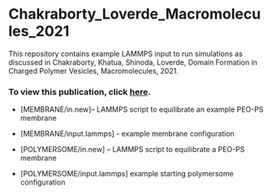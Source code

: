 # Chakraborty_Loverde_Macromolecules_2021
This repository contains example LAMMPS input to run simulations as discussed in Chakraborty, Khatua, Shinoda, Loverde, Domain Formation in Charged Polymer Vesicles, Macromolecules, 2021.
### To view this publication, click [here]([https://pubs.acs.org/doi/10.1021/acs.macromol.1c00762]). 

- [MEMBRANE/in.new]– LAMMPS script to equilibrate an example PEO-PS membrane
- [MEMBRANE/input.lammps] - example membrane configuration


  
- [POLYMERSOME/in.new] – LAMMPS script to equilibrate a PEO-PS membrane
- [POLYMERSOME/input.lammps] example starting polymersome configuration
